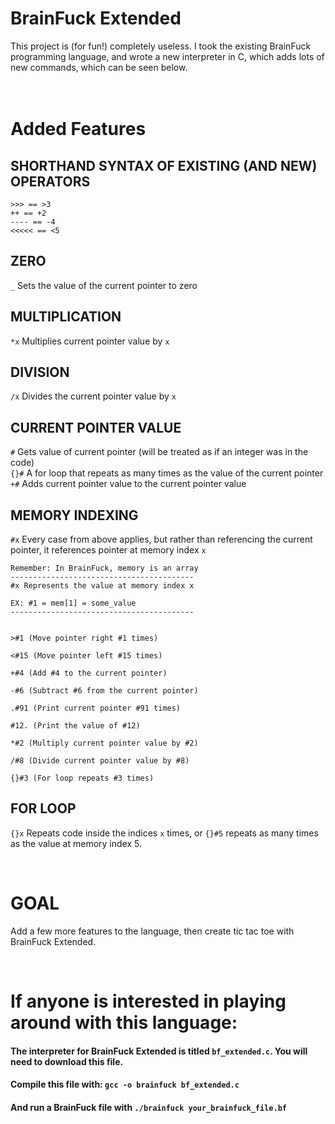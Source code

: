 # BrainFuck Extended
This project is (for fun!) completely useless. I took the existing BrainFuck programming language, and wrote a new interpreter in C, which adds lots of new commands, which can be seen below.
<br>
<br>
<br>
# Added Features

## SHORTHAND SYNTAX OF EXISTING (AND NEW) OPERATORS
```
>>> == >3
++ == +2
---- == -4
<<<<< == <5
```

## ZERO
```_``` Sets the value of the current pointer to zero

## MULTIPLICATION
```*x``` Multiplies current pointer value by ```x``` 

## DIVISION
```/x``` Divides the current pointer value by ```x```

## CURRENT POINTER VALUE
```#``` Gets value of current pointer (will be treated as if an integer was in the code)  
```{}#``` A for loop that repeats as many times as the value of the current pointer
```+#``` Adds current pointer value to the current pointer value

## MEMORY INDEXING
```#x``` Every case from above applies, but rather than referencing the current pointer, it references pointer at memory index ```x```
```
Remember: In BrainFuck, memory is an array
-----------------------------------------
#x Represents the value at memory index x

EX: #1 = mem[1] = some_value
-----------------------------------------


>#1 (Move pointer right #1 times)

<#15 (Move pointer left #15 times)

+#4 (Add #4 to the current pointer)

-#6 (Subtract #6 from the current pointer)

.#91 (Print current pointer #91 times)

#12. (Print the value of #12)

*#2 (Multiply current pointer value by #2)

/#8 (Divide current pointer value by #8)

{}#3 (For loop repeats #3 times)
```


## FOR LOOP
```{}x``` Repeats code inside the indices ```x``` times, or ```{}#5``` repeats as many times as the value at memory index 5.

<br>

# GOAL
Add a few more features to the language, then create tic tac toe with BrainFuck Extended.

<br>

# If anyone is interested in playing around with this language:

#### The interpreter for BrainFuck Extended is titled ```bf_extended.c```. You will need to download this file.

####  Compile this file with: ```gcc -o brainfuck bf_extended.c```

#### And run a BrainFuck file with ```./brainfuck your_brainfuck_file.bf```

